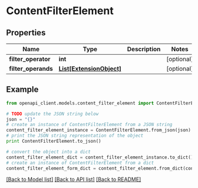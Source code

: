 # ContentFilterElement


## Properties
Name | Type | Description | Notes
------------ | ------------- | ------------- | -------------
**filter_operator** | **int** |  | [optional] 
**filter_operands** | [**List[ExtensionObject]**](ExtensionObject.md) |  | [optional] 

## Example

```python
from openapi_client.models.content_filter_element import ContentFilterElement

# TODO update the JSON string below
json = "{}"
# create an instance of ContentFilterElement from a JSON string
content_filter_element_instance = ContentFilterElement.from_json(json)
# print the JSON string representation of the object
print ContentFilterElement.to_json()

# convert the object into a dict
content_filter_element_dict = content_filter_element_instance.to_dict()
# create an instance of ContentFilterElement from a dict
content_filter_element_form_dict = content_filter_element.from_dict(content_filter_element_dict)
```
[[Back to Model list]](../README.md#documentation-for-models) [[Back to API list]](../README.md#documentation-for-api-endpoints) [[Back to README]](../README.md)



